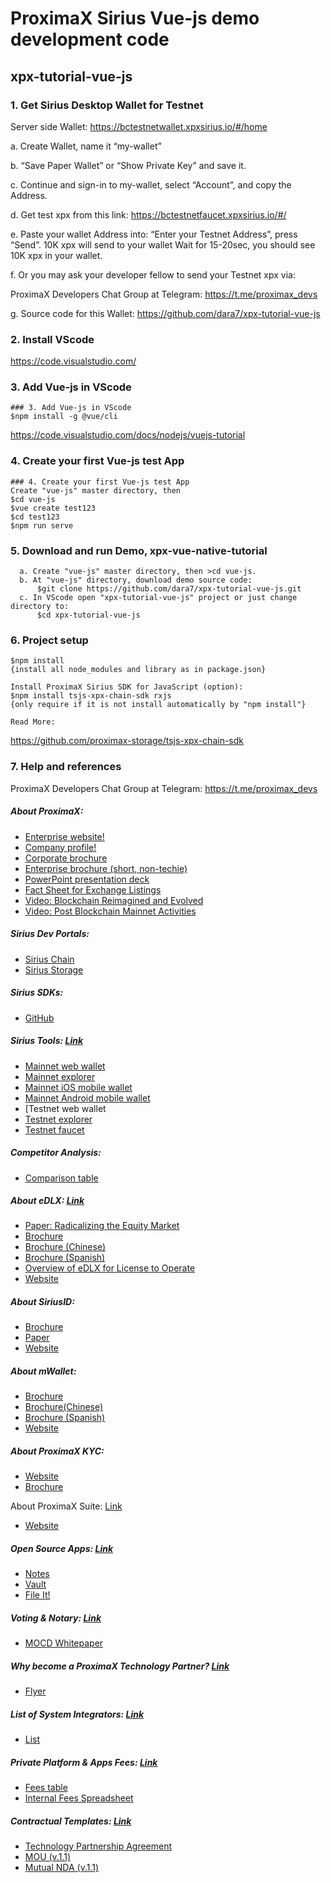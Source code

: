 # ProximaX Sirius Vue-js demo development code
## xpx-tutorial-vue-js
### 1. Get Sirius Desktop Wallet for Testnet
Server side Wallet: https://bctestnetwallet.xpxsirius.io/#/home

a. Create Wallet, name it “my-wallet”

b. “Save Paper Wallet” or “Show Private Key” and save it.

c. Continue and sign-in to my-wallet, select “Account”, and copy the Address.

d. Get test xpx from this link: https://bctestnetfaucet.xpxsirius.io/#/

e. Paste your wallet Address into: “Enter your Testnet Address”, press “Send”. 10K xpx will send to your wallet Wait for 15-20sec, you should see 10K xpx in your wallet.

f. Or you may ask your developer fellow to send your Testnet xpx via:

ProximaX Developers Chat Group at Telegram: https://t.me/proximax_devs

g. Source code for this Wallet: https://github.com/dara7/xpx-tutorial-vue-js

### 2. Install VScode
https://code.visualstudio.com/

### 3. Add Vue-js in VScode
```
### 3. Add Vue-js in VScode
$npm install -g @vue/cli
```
https://code.visualstudio.com/docs/nodejs/vuejs-tutorial

### 4. Create your first Vue-js test App
```
### 4. Create your first Vue-js test App
Create "vue-js" master directory, then 
$cd vue-js
$vue create test123
$cd test123
$npm run serve
```

### 5. Download and run Demo, xpx-vue-native-tutorial
```
  a. Create "vue-js" master directory, then >cd vue-js.
  b. At "vue-js" directory, download demo source code: 
      $git clone https://github.com/dara7/xpx-tutorial-vue-js.git
  c. In VScode open "xpx-tutorial-vue-js" project or just change directory to: 
      $cd xpx-tutorial-vue-js 
```
### 6. Project setup
```
$npm install
{install all node_modules and library as in package.json}

Install ProximaX Sirius SDK for JavaScript (option):
$npm install tsjs-xpx-chain-sdk rxjs
{only require if it is not install automatically by "npm install"}

Read More:
```
https://github.com/proximax-storage/tsjs-xpx-chain-sdk

### 7. Help and references
ProximaX Developers Chat Group at Telegram: https://t.me/proximax_devs

##### About ProximaX:
- [Enterprise website!](https://www.proximax.io/)
- [Company profile!](https://www.proximax.ltd/)
- [Corporate brochure](https://suite-app.proximax.io/s/edDrecHDwszEDWm)
- [Enterprise brochure (short, non-techie)](https://suite-app.proximax.io/s/4CZ7gr7R3qHHmMx)
- [PowerPoint presentation deck](https://suite-app.proximax.io/s/4CZ7gr7R3qHHmMx)
- [Fact Sheet for Exchange Listings](https://suite-app.proximax.io/s/Bt8HEJPXqj5KKL5)
- [Video: Blockchain Reimagined and Evolved](https://suite-app.proximax.io/s/rEcRSGY8rosAKwk)
- [Video: Post Blockchain Mainnet Activities](https://youtu.be/2ZqeFpGfqSE)

##### Sirius Dev Portals:
- [Sirius Chain](https://bcdocs.xpxsirius.io/)
- [Sirius Storage](https://storagedocs.xpxsirius.io/)

##### Sirius SDKs:
- [GitHub](https://github.com/proximax-storage)

##### Sirius Tools: [Link](https://github.com/proximax-storage)
- [Mainnet web wallet](https://wallet.xpxsirius.io/)
- [Mainnet explorer](http://explorer.xpxsirius.io/)
- [Mainnet iOS mobile wallet](https://apps.apple.com/us/app/proximax-sirius-wallet/id1475020250)
- [Mainnet Android mobile wallet](https://play.google.com/store/apps/details?id=io.proximax.siriuschainwallet)
- [Testnet web wallet
- [Testnet explorer](http://bctestnetwallet.xpxsirius.io/)
- [Testnet faucet](https://bctestnetfaucet.xpxsirius.io/)

##### Competitor Analysis:
- [Comparison table](https://suite-app.proximax.io/s/AYFYJ78KnHzwkKi)

##### About eDLX: [Link](https://suite-app.proximax.io/s/AYFYJ78KnHzwkKi)
- [Paper: Radicalizing the Equity Market](http://bit.ly/2P8xT4z)
- [Brochure](https://suite-app.proximax.io/s/zcS5kH87XQGxtWC)
- [Brochure (Chinese)](https://suite-app.proximax.io/s/NjgBPAfi6HT4nNj)
- [Brochure (Spanish)](https://suite-app.proximax.io/s/6jEHnjyKEA8xNnB)
- [Overview of eDLX for License to Operate](https://suite-app.proximax.io/s/3TqBTftJymXyCgm)
- [Website](https://www.proximax.ltd/solutions/edlx)

##### About SiriusID:
- [Brochure](https://suite-app.proximax.io/s/jzKJDBCSKdmgK25)
- [Paper](https://suite-app.proximax.io/s/CWssi8J66RAwx3e)
- [Website](https://www.proximax.ltd/solutions/siriusid)

##### About mWallet:
- [Brochure](https://suite-app.proximax.io/s/G7AZt36iHda56zD)
- [Brochure(Chinese)](https://suite-app.proximax.io/s/7XRrf8dB2mtek2o)
- [Brochure (Spanish)](https://suite-app.proximax.io/s/9XpBdagXwmLX2Zd)
- [Website](https://www.proximax.ltd/solutions/mwallet)

##### About ProximaX KYC:
- [Website](https://kyc.proximax.io/)
- [Brochure](https://suite-app.proximax.io/s/oiGjyKnfLQGftN3)

About ProximaX Suite: [Link](https://suite-app.proximax.io/s/oiGjyKnfLQGftN3)
- [Website](https://suite.proximax.io/)

##### Open Source Apps: [Link](https://suite.proximax.io/)
- [Notes](https://github.com/proximax-storage/notes)
- [Vault](https://github.com/proximax-storage/vault)
- [File It!](https://github.com/proximax-storage/file-it)

##### Voting & Notary: [Link](https://github.com/proximax-storage/file-it)
- [MOCD Whitepaper](https://suite-app.proximax.io/s/tTci9XFqgbAq3sQ)

##### Why become a ProximaX Technology Partner? [Link](https://suite-app.proximax.io/s/tTci9XFqgbAq3sQ)
- [Flyer](https://suite-app.proximax.io/s/5F6Sj7NsZEA7MNc)

##### List of System Integrators: [Link](https://suite-app.proximax.io/s/5F6Sj7NsZEA7MNc)
- [List](https://suite-app.proximax.io/s/89FsdKjf4Yp73BF)

##### Private Platform & Apps Fees: [Link](https://suite-app.proximax.io/s/89FsdKjf4Yp73BF)
- [Fees table](https://suite-app.proximax.io/s/Qa3WQDibFf3pBN6)
- [Internal Fees Spreadsheet](https://t.me/c/1495989157/1672)

##### Contractual Templates: [Link](https://t.me/c/1495989157/1672)
- [Technology Partnership Agreement](https://github.com/sophal1983/xpx-vue-native-tutorial/blob/99a2455c63380496830ad4a455b956bb6917e43c/v.1.3)
- [MOU (v.1.1)](https://suite-app.proximax.io/s/XGBQ9j4W4RKPA5f)
- [Mutual NDA (v.1.1)](https://suite-app.proximax.io/s/abnjPtB2pFM99Jp)
